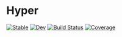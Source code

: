 # Hyper

[![Stable](https://img.shields.io/badge/docs-stable-blue.svg)](https://lucifer1004.github.io/Hyper.jl/stable)
[![Dev](https://img.shields.io/badge/docs-dev-blue.svg)](https://lucifer1004.github.io/Hyper.jl/dev)
[![Build Status](https://github.com/lucifer1004/Hyper.jl/actions/workflows/CI.yml/badge.svg?branch=main)](https://github.com/lucifer1004/Hyper.jl/actions/workflows/CI.yml?query=branch%3Amain)
[![Coverage](https://codecov.io/gh/lucifer1004/Hyper.jl/branch/main/graph/badge.svg)](https://codecov.io/gh/lucifer1004/Hyper.jl)
